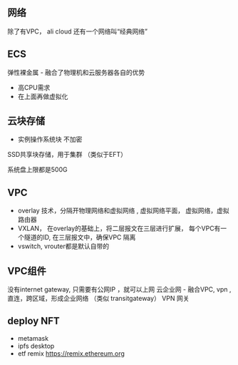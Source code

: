 ## 网络

除了有VPC， ali cloud 还有一个网络叫“经典网络”

## ECS
弹性裸金属 - 融合了物理机和云服务器各自的优势
* 高CPU需求
* 在上面再做虚拟化

## 云块存储
* 实例操作系统块 不加密

SSD共享块存储，用于集群 （类似于EFT）

系统盘上限都是500G

## VPC
* overlay 技术，分隔开物理网络和虚拟网络 , 虚拟网络平面， 虚拟网络，虚拟路由器
* VXLAN， 在overlay的基础上，将二层报文在三层进行扩展， 每个VPC有一个隧道的ID, 在三层报文中，确保VPC 隔离
* vswitch, vrouter都是默认自带的

## VPC组件
没有internet gateway, 只需要有公网IP ，就可以上网
云企业网 - 融合VPC, vpn , 直连，跨区域，形成企业网络 （类似 transitgateway）
VPN 网关


## deploy NFT
* metamask
* ipfs desktop
* etf remix https://remix.ethereum.org
